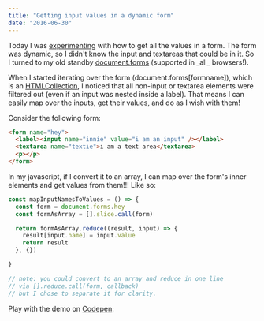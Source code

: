 ```yaml
---
title: "Getting input values in a dynamic form"
date: "2016-06-30"
---
```


Today I was [experimenting](http://codepen.io/ianmcnally/pen/VjbWNm/) with how to get all the values in a form. The form was dynamic, so I didn't know the input and textareas that could be in it. So I turned to my old standby [document.forms](http://ianmcnally.me/blog/2016/5/26/native-form-validation-in-browsers) (supported in \_all\_ browsers!).

When I started iterating over the form (document.forms\[formname\]), which is an [HTMLCollection](https://developer.mozilla.org/en-US/docs/Web/API/HTMLCollection), I noticed that all non-input or textarea elements were filtered out (even if an input was nested inside a label). That means I can easily map over the inputs, get their values, and do as I wish with them!

Consider the following form:
```html
<form name="hey">
  <label><input name="innie" value="i am an input" /></label>
  <textarea name="textie">i am a text area</textarea>
  <p></p>
</form>
```

In my javascript, if I convert it to an array, I can map over the form's inner elements and get values from them!!! Like so:

```javascript
const mapInputNamesToValues = () => {
  const form = document.forms.hey
  const formAsArray = [].slice.call(form)

  return formAsArray.reduce((result, input) => {
    result[input.name] = input.value
    return result
  }, {})

}

// note: you could convert to an array and reduce in one line
// via [].reduce.call(form, callback)
// but I chose to separate it for clarity.
```

Play with the demo on [Codepen](http://codepen.io/ianmcnally/pen/VjbWNm/):

